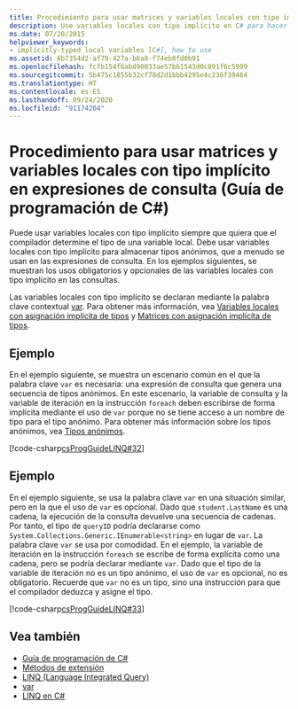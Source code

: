 ```yaml
---
title: Procedimiento para usar matrices y variables locales con tipo implícito en expresiones de consulta - Guía de programación de C#
description: Use variables locales con tipo implícito en C# para hacer que el compilador determine el tipo de una variable local. Tendrá que usarlas para almacenar tipos anónimos.
ms.date: 07/20/2015
helpviewer_keywords:
- implicitly-typed local variables [C#], how to use
ms.assetid: 6b7354d2-af79-427a-b6a8-f74eb8fd0b91
ms.openlocfilehash: fcfb154f6abd90033ae57bb1543d0c891f6c5999
ms.sourcegitcommit: 5b475c1855b32cf78d2d1bbb4295e4c236f39464
ms.translationtype: HT
ms.contentlocale: es-ES
ms.lasthandoff: 09/24/2020
ms.locfileid: "91174204"
---
```

# <a name="how-to-use-implicitly-typed-local-variables-and-arrays-in-a-query-expression-c-programming-guide"></a>Procedimiento para usar matrices y variables locales con tipo implícito en expresiones de consulta (Guía de programación de C#)

Puede usar variables locales con tipo implícito siempre que quiera que el compilador determine el tipo de una variable local. Debe usar variables locales con tipo implícito para almacenar tipos anónimos, que a menudo se usan en las expresiones de consulta. En los ejemplos siguientes, se muestran los usos obligatorios y opcionales de las variables locales con tipo implícito en las consultas.  
  
 Las variables locales con tipo implícito se declaran mediante la palabra clave contextual [var](../../language-reference/keywords/var.md). Para obtener más información, vea [Variables locales con asignación implícita de tipos](./implicitly-typed-local-variables.md) y [Matrices con asignación implícita de tipos](../arrays/implicitly-typed-arrays.md).  
  
## <a name="example"></a>Ejemplo  

 En el ejemplo siguiente, se muestra un escenario común en el que la palabra clave `var` es necesaria: una expresión de consulta que genera una secuencia de tipos anónimos. En este escenario, la variable de consulta y la variable de iteración en la instrucción `foreach` deben escribirse de forma implícita mediante el uso de `var` porque no se tiene acceso a un nombre de tipo para el tipo anónimo. Para obtener más información sobre los tipos anónimos, vea [Tipos anónimos](./anonymous-types.md).  
  
 [!code-csharp[csProgGuideLINQ#32](~/samples/snippets/csharp/VS_Snippets_VBCSharp/csProgGuideLINQ/CS/csRef30LangFeatures_2.cs#32)]  
  
## <a name="example"></a>Ejemplo  

 En el ejemplo siguiente, se usa la palabra clave `var` en una situación similar, pero en la que el uso de `var` es opcional. Dado que `student.LastName` es una cadena, la ejecución de la consulta devuelve una secuencia de cadenas. Por tanto, el tipo de `queryID` podría declararse como `System.Collections.Generic.IEnumerable<string>` en lugar de `var`. La palabra clave `var` se usa por comodidad. En el ejemplo, la variable de iteración en la instrucción `foreach` se escribe de forma explícita como una cadena, pero se podría declarar mediante `var`. Dado que el tipo de la variable de iteración no es un tipo anónimo, el uso de `var` es opcional, no es obligatorio. Recuerde que `var` no es un tipo, sino una instrucción para que el compilador deduzca y asigne el tipo.  
  
 [!code-csharp[csProgGuideLINQ#33](~/samples/snippets/csharp/VS_Snippets_VBCSharp/csProgGuideLINQ/CS/csRef30LangFeatures_2.cs#33)]  
  
## <a name="see-also"></a>Vea también

- [Guía de programación de C#](../index.md)
- [Métodos de extensión](./extension-methods.md)
- [LINQ (Language Integrated Query)](../../linq/index.md)
- [var](../../language-reference/keywords/var.md)
- [LINQ en C#](../../linq/index.md)
